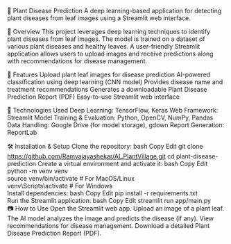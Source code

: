 🌿 Plant Disease Prediction
A deep learning-based application for detecting plant diseases from leaf images using a Streamlit web interface.

📌 Overview
This project leverages deep learning techniques to identify plant diseases from leaf images. The model is trained on a dataset of various plant diseases and healthy leaves. A user-friendly Streamlit application allows users to upload images and receive predictions along with recommendations for disease management.

🚀 Features
Upload plant leaf images for disease prediction
AI-powered classification using deep learning (CNN model)
Provides disease name and treatment recommendations
Generates a downloadable Plant Disease Prediction Report (PDF)
Easy-to-use Streamlit web interface

🔧 Technologies Used
Deep Learning: TensorFlow, Keras
Web Framework: Streamlit
Model Training & Evaluation: Python, OpenCV, NumPy, Pandas
Data Handling: Google Drive (for model storage), gdown
Report Generation: ReportLab

🛠 Installation & Setup
Clone the repository:
bash
Copy
Edit
git clone https://github.com/Ramyajayashekar/AI_PlantVillage.git
cd plant-disease-prediction
Create a virtual environment and activate it:
bash
Copy
Edit
python -m venv venv  
source venv/bin/activate  # For MacOS/Linux  
venv\Scripts\activate  # For Windows  
Install dependencies:
bash
Copy
Edit
pip install -r requirements.txt  
Run the Streamlit application:
bash
Copy
Edit
streamlit run app/main.py  
📷 How to Use
Open the Streamlit web app.
Upload an image of a plant leaf.
The AI model analyzes the image and predicts the disease (if any).
View recommendations for disease management.
Download a detailed Plant Disease Prediction Report (PDF).
